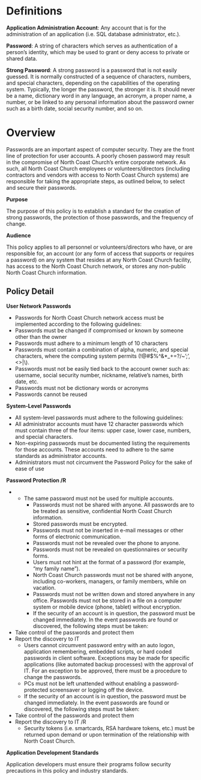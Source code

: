 # **Definitions**

**Application Administration Account**: Any account that is for the administration of an application (i.e. SQL database administrator, etc.).

**Password**: A string of characters which serves as authentication of a person’s identity, which may be used to grant or deny access to private or shared data.

**Strong Password**: A strong password is a password that is not easily guessed. It is normally constructed of a sequence of characters, numbers, and special characters, depending on the capabilities of the operating system. Typically, the longer the password, the stronger it is. It should never be a name, dictionary word in any language, an acronym, a proper name, a number, or be linked to any personal information about the password owner such as a birth date, social security number, and so on.

# **Overview**

Passwords are an important aspect of computer security. They are the front line of protection for user accounts. A poorly chosen password may result in the compromise of North Coast Church’s entire corporate network. As such, all North Coast Church employees or volunteers/directors (including contractors and vendors with access to North Coast Church systems) are responsible for taking the appropriate steps, as outlined below, to select and secure their passwords.

**Purpose**

The purpose of this policy is to establish a standard for the creation of strong passwords, the protection of those passwords, and the frequency of change.

**Audience**

This policy applies to all personnel or volunteers/directors who have, or are responsible for, an account (or any form of access that supports or requires a password) on any system that resides at any North Coast Church facility, has access to the North Coast Church network, or stores any non-public North Coast Church information.

## **Policy Detail**

**User Network Passwords**

- Passwords for North Coast Church network access must be implemented according to the following guidelines:
- Passwords must be changed if compromised or known by someone other than the owner
- Passwords must adhere to a minimum length of 10 characters
- Passwords must contain a combination of alpha, numeric, and special characters, where the computing system permits (!@#$%^&\*\_+=?/~’;’,<>|\\).
- Passwords must not be easily tied back to the account owner such as: username, social security number, nickname, relative’s names, birth date, etc.
- Passwords must not be dictionary words or acronyms
- Passwords cannot be reused

**System-Level Passwords**

- All system-level passwords must adhere to the following guidelines:
- All administrator accounts must have 12 character passwords which must contain three of the four items: upper case, lower case, numbers, and special characters.
- Non-expiring passwords must be documented listing the requirements for those accounts. These accounts need to adhere to the same standards as administrator accounts.
- Administrators must not circumvent the Password Policy for the sake of ease of use

**Password Protection /R**

- - The same password must not be used for multiple accounts.
    - Passwords must not be shared with anyone. All passwords are to be treated as sensitive, confidential North Coast Church information.
    - Stored passwords must be encrypted.
    - Passwords must not be inserted in e-mail messages or other forms of electronic communication.
    - Passwords must not be revealed over the phone to anyone.
    - Passwords must not be revealed on questionnaires or security forms.
    - Users must not hint at the format of a password (for example, “my family name”).
    - North Coast Church passwords must not be shared with anyone, including co-workers, managers, or family members, while on vacation.
    - Passwords must not be written down and stored anywhere in any office. Passwords must not be stored in a file on a computer system or mobile device (phone, tablet) without encryption.
    - If the security of an account is in question, the password must be changed immediately. In the event passwords are found or discovered, the following steps must be taken:
- Take control of the passwords and protect them
- Report the discovery to IT
  - Users cannot circumvent password entry with an auto logon, application remembering, embedded scripts, or hard coded passwords in client software. Exceptions may be made for specific applications (like automated backup processes) with the approval of IT. For an exception to be approved, there must be a procedure to change the passwords.
  - PCs must not be left unattended without enabling a password-protected screensaver or logging off the device.
  - If the security of an account is in question, the password must be changed immediately. In the event passwords are found or discovered, the following steps must be taken:
- Take control of the passwords and protect them
- Report the discovery to IT /R
  - Security tokens (i.e. smartcards, RSA hardware tokens, etc.) must be returned upon demand or upon termination of the relationship with North Coast Church.

**Application Development Standards**

Application developers must ensure their programs follow security precautions in this policy and industry standards.